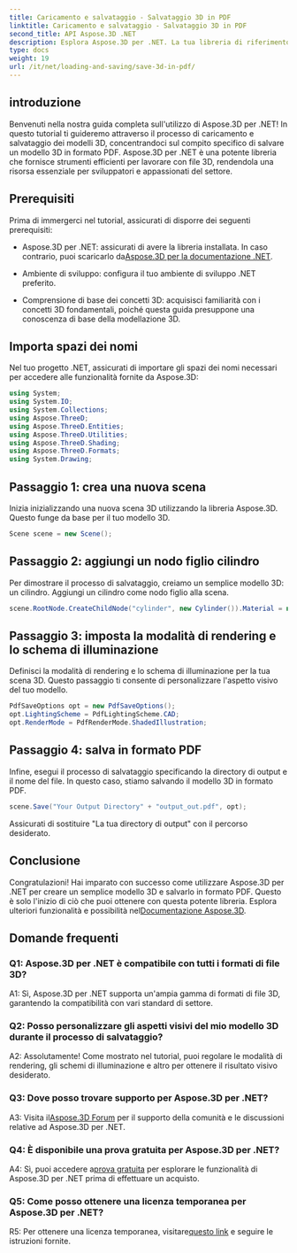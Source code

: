 ```yaml
---
title: Caricamento e salvataggio - Salvataggio 3D in PDF
linktitle: Caricamento e salvataggio - Salvataggio 3D in PDF
second_title: API Aspose.3D .NET
description: Esplora Aspose.3D per .NET. La tua libreria di riferimento per la modellazione e il rendering 3D senza soluzione di continuità. Salva facilmente i modelli 3D in PDF.
type: docs
weight: 19
url: /it/net/loading-and-saving/save-3d-in-pdf/
---
```

## introduzione

Benvenuti nella nostra guida completa sull'utilizzo di Aspose.3D per .NET! In questo tutorial ti guideremo attraverso il processo di caricamento e salvataggio dei modelli 3D, concentrandoci sul compito specifico di salvare un modello 3D in formato PDF. Aspose.3D per .NET è una potente libreria che fornisce strumenti efficienti per lavorare con file 3D, rendendola una risorsa essenziale per sviluppatori e appassionati del settore.

## Prerequisiti

Prima di immergerci nel tutorial, assicurati di disporre dei seguenti prerequisiti:

-  Aspose.3D per .NET: assicurati di avere la libreria installata. In caso contrario, puoi scaricarlo da[Aspose.3D per la documentazione .NET](https://reference.aspose.com/3d/net/).

- Ambiente di sviluppo: configura il tuo ambiente di sviluppo .NET preferito.

- Comprensione di base dei concetti 3D: acquisisci familiarità con i concetti 3D fondamentali, poiché questa guida presuppone una conoscenza di base della modellazione 3D.

## Importa spazi dei nomi

Nel tuo progetto .NET, assicurati di importare gli spazi dei nomi necessari per accedere alle funzionalità fornite da Aspose.3D:

```csharp
using System;
using System.IO;
using System.Collections;
using Aspose.ThreeD;
using Aspose.ThreeD.Entities;
using Aspose.ThreeD.Utilities;
using Aspose.ThreeD.Shading;
using Aspose.ThreeD.Formats;
using System.Drawing;
```

## Passaggio 1: crea una nuova scena

Inizia inizializzando una nuova scena 3D utilizzando la libreria Aspose.3D. Questo funge da base per il tuo modello 3D.

```csharp
Scene scene = new Scene();
```

## Passaggio 2: aggiungi un nodo figlio cilindro

Per dimostrare il processo di salvataggio, creiamo un semplice modello 3D: un cilindro. Aggiungi un cilindro come nodo figlio alla scena.

```csharp
scene.RootNode.CreateChildNode("cylinder", new Cylinder()).Material = new PhongMaterial() { DiffuseColor = new Vector3(Color.DarkCyan) };
```

## Passaggio 3: imposta la modalità di rendering e lo schema di illuminazione

Definisci la modalità di rendering e lo schema di illuminazione per la tua scena 3D. Questo passaggio ti consente di personalizzare l'aspetto visivo del tuo modello.

```csharp
PdfSaveOptions opt = new PdfSaveOptions();
opt.LightingScheme = PdfLightingScheme.CAD;
opt.RenderMode = PdfRenderMode.ShadedIllustration;
```

## Passaggio 4: salva in formato PDF

Infine, esegui il processo di salvataggio specificando la directory di output e il nome del file. In questo caso, stiamo salvando il modello 3D in formato PDF.

```csharp
scene.Save("Your Output Directory" + "output_out.pdf", opt);
```

Assicurati di sostituire "La tua directory di output" con il percorso desiderato.

## Conclusione

 Congratulazioni! Hai imparato con successo come utilizzare Aspose.3D per .NET per creare un semplice modello 3D e salvarlo in formato PDF. Questo è solo l'inizio di ciò che puoi ottenere con questa potente libreria. Esplora ulteriori funzionalità e possibilità nel[Documentazione Aspose.3D](https://reference.aspose.com/3d/net/).

## Domande frequenti

### Q1: Aspose.3D per .NET è compatibile con tutti i formati di file 3D?

A1: Sì, Aspose.3D per .NET supporta un'ampia gamma di formati di file 3D, garantendo la compatibilità con vari standard di settore.

### Q2: Posso personalizzare gli aspetti visivi del mio modello 3D durante il processo di salvataggio?

A2: Assolutamente! Come mostrato nel tutorial, puoi regolare le modalità di rendering, gli schemi di illuminazione e altro per ottenere il risultato visivo desiderato.

### Q3: Dove posso trovare supporto per Aspose.3D per .NET?

 A3: Visita il[Aspose.3D Forum](https://forum.aspose.com/c/3d/18) per il supporto della comunità e le discussioni relative ad Aspose.3D per .NET.

### Q4: È disponibile una prova gratuita per Aspose.3D per .NET?

 A4: Sì, puoi accedere a[prova gratuita](https://releases.aspose.com/) per esplorare le funzionalità di Aspose.3D per .NET prima di effettuare un acquisto.

### Q5: Come posso ottenere una licenza temporanea per Aspose.3D per .NET?

 R5: Per ottenere una licenza temporanea, visitare[questo link](https://purchase.aspose.com/temporary-license/) e seguire le istruzioni fornite.